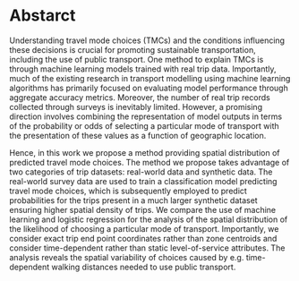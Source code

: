 # Abstarct

Understanding travel mode choices (TMCs) and the conditions influencing these decisions is crucial for promoting sustainable  transportation, including the use of public transport.
One method to explain TMCs is through machine learning models trained with real trip data. 
Importantly, much of the existing research in transport modelling using machine learning algorithms has primarily focused on evaluating model performance through aggregate accuracy metrics.
Moreover, the number of real trip records collected through surveys is inevitably limited. 
However, a promising direction involves combining the representation of model outputs in terms of the probability or odds of selecting a particular mode of transport with the presentation of these values as a function of geographic location.

Hence, in this work we propose a method providing spatial distribution of predicted travel mode choices. 
The method we propose takes advantage of two categories of trip datasets: real-world data and synthetic data.
The real-world survey data are used to train a classification model predicting travel mode choices, which is subsequently employed to predict probabilities for the trips present in a much larger synthetic dataset ensuring higher spatial density of trips. 
We compare the use of machine learning and logistic regression for the analysis of the spatial distribution of the likelihood of choosing a particular mode of transport. 
Importantly, we consider exact trip end point coordinates rather than zone centroids and consider time-dependent rather than static level-of-service attributes.
The analysis reveals the spatial variability of choices caused by e.g. time-dependent walking distances needed to use public transport.
